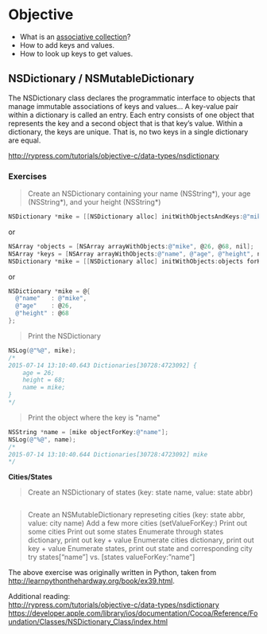 # Objective 
* What is an [associative collection](https://en.wikipedia.org/wiki/Associative_array)?
* How to add keys and values.
* How to look up keys to get values.


## NSDictionary / NSMutableDictionary
The NSDictionary class declares the programmatic interface to objects that manage immutable associations of keys and values... A key-value pair within a dictionary is called an entry. Each entry consists of one object that represents the key and a second object that is that key’s value. Within a dictionary, the keys are unique. That is, no two keys in a single dictionary are equal.

http://rypress.com/tutorials/objective-c/data-types/nsdictionary


### Exercises

> Create an NSDictionary containing your name (NSString*), your age (NSString*), and your height (NSString*)
```objective-c
NSDictionary *mike = [[NSDictionary alloc] initWithObjectsAndKeys:@"mike", @"name", @26, @"age", @68, @"height", nil];
```
or
```objective-c
NSArray *objects = [NSArray arrayWithObjects:@"mike", @26, @68, nil];
NSArray *keys = [NSArray arrayWithObjects:@"name", @"age", @"height", nil];
NSDictionary *mike = [[NSDictionary alloc] initWithObjects:objects forKeys:keys];
```
or 
```objective-c
NSDictionary *mike = @{
  @"name"   : @"mike",
  @"age"    : @26,
  @"height" : @68
};
```
> Print the NSDictionary
```objective-c
NSLog(@"%@", mike);
/*
2015-07-14 13:10:40.643 Dictionaries[30728:4723092] {
    age = 26;
    height = 68;
    name = mike;
}
*/
```

> Print the object where the key is "name"
```objective-c
NSString *name = [mike objectForKey:@"name"];
NSLog(@"%@", name);
/*
2015-07-14 13:10:40.644 Dictionaries[30728:4723092] mike
*/
```

**Cities/States**

> Create an NSDictionary of states (key: state name, value: state abbr)  
```objective-c

```

> Create an NSMutableDictionary represeting cities (key: state abbr, value: city name)
Add a few more cities (setValueForKey:)
Print out some cities
Print out some states
Enumerate through states dictionary, print out key + value
Enumerate cities dictionary, print out key + value
Enumerate states, print out state and corresponding city
try states[“name”] vs. [states valueForKey:”name”]

The above exercise was originally written in Python, taken from http://learnpythonthehardway.org/book/ex39.html.


Additional reading:  
http://rypress.com/tutorials/objective-c/data-types/nsdictionary  
https://developer.apple.com/library/ios/documentation/Cocoa/Reference/Foundation/Classes/NSDictionary_Class/index.html
